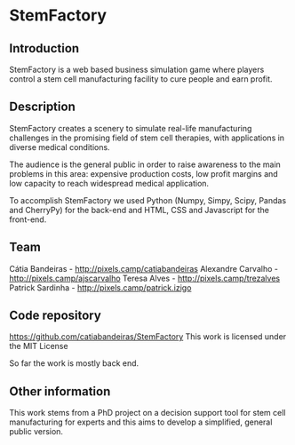 # StemFactory

## Introduction

StemFactory is a web based business simulation game where players control a stem cell manufacturing facility to cure people and earn profit.

## Description

StemFactory creates a scenery to simulate real-life manufacturing challenges in the promising field of stem cell therapies, with applications in diverse medical conditions.

The audience is the general public in order to raise awareness to the main problems in this area: expensive production costs, low profit margins and low capacity to reach widespread medical application.

To accomplish StemFactory we used Python (Numpy, Simpy, Scipy, Pandas and CherryPy) for the back-end and HTML, CSS and Javascript for the front-end.

## Team

Cátia Bandeiras - http://pixels.camp/catiabandeiras
Alexandre Carvalho - http://pixels.camp/ajscarvalho
Teresa Alves - http://pixels.camp/trezalves
Patrick Sardinha - http://pixels.camp/patrick.izigo

## Code repository

https://github.com/catiabandeiras/StemFactory
This work is licensed under the MIT License

So far the work is mostly back end.

## Other information

This work stems from a PhD project on a decision support tool for stem cell manufacturing for experts and this aims to develop a simplified, general public version.


